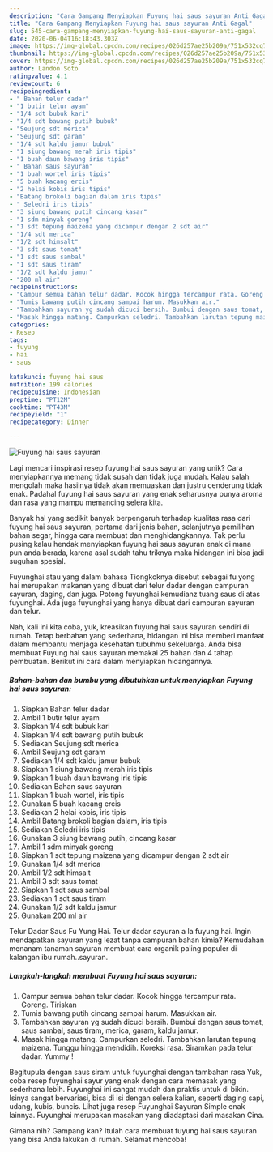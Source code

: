 ```yaml
---
description: "Cara Gampang Menyiapkan Fuyung hai saus sayuran Anti Gagal"
title: "Cara Gampang Menyiapkan Fuyung hai saus sayuran Anti Gagal"
slug: 545-cara-gampang-menyiapkan-fuyung-hai-saus-sayuran-anti-gagal
date: 2020-06-04T16:18:43.303Z
image: https://img-global.cpcdn.com/recipes/026d257ae25b209a/751x532cq70/fuyung-hai-saus-sayuran-foto-resep-utama.jpg
thumbnail: https://img-global.cpcdn.com/recipes/026d257ae25b209a/751x532cq70/fuyung-hai-saus-sayuran-foto-resep-utama.jpg
cover: https://img-global.cpcdn.com/recipes/026d257ae25b209a/751x532cq70/fuyung-hai-saus-sayuran-foto-resep-utama.jpg
author: Landon Soto
ratingvalue: 4.1
reviewcount: 6
recipeingredient:
- " Bahan telur dadar"
- "1 butir telur ayam"
- "1/4 sdt bubuk kari"
- "1/4 sdt bawang putih bubuk"
- "Seujung sdt merica"
- "Seujung sdt garam"
- "1/4 sdt kaldu jamur bubuk"
- "1 siung bawang merah iris tipis"
- "1 buah daun bawang iris tipis"
- " Bahan saus sayuran"
- "1 buah wortel iris tipis"
- "5 buah kacang ercis"
- "2 helai kobis iris tipis"
- "Batang brokoli bagian dalam iris tipis"
- " Seledri iris tipis"
- "3 siung bawang putih cincang kasar"
- "1 sdm minyak goreng"
- "1 sdt tepung maizena yang dicampur dengan 2 sdt air"
- "1/4 sdt merica"
- "1/2 sdt himsalt"
- "3 sdt saus tomat"
- "1 sdt saus sambal"
- "1 sdt saus tiram"
- "1/2 sdt kaldu jamur"
- "200 ml air"
recipeinstructions:
- "Campur semua bahan telur dadar. Kocok hingga tercampur rata. Goreng. Tiriskan"
- "Tumis bawang putih cincang sampai harum. Masukkan air."
- "Tambahkan sayuran yg sudah dicuci bersih. Bumbui dengan saus tomat, saus sambal, saus tiram, merica, garam, kaldu jamur."
- "Masak hingga matang. Campurkan seledri. Tambahkan larutan tepung maizena. Tunggu hingga mendidih. Koreksi rasa. Siramkan pada telur dadar. Yummy !"
categories:
- Resep
tags:
- fuyung
- hai
- saus

katakunci: fuyung hai saus 
nutrition: 199 calories
recipecuisine: Indonesian
preptime: "PT12M"
cooktime: "PT43M"
recipeyield: "1"
recipecategory: Dinner

---
```



![Fuyung hai saus sayuran](https://img-global.cpcdn.com/recipes/026d257ae25b209a/751x532cq70/fuyung-hai-saus-sayuran-foto-resep-utama.jpg)

Lagi mencari inspirasi resep fuyung hai saus sayuran yang unik? Cara menyiapkannya memang tidak susah dan tidak juga mudah. Kalau salah mengolah maka hasilnya tidak akan memuaskan dan justru cenderung tidak enak. Padahal fuyung hai saus sayuran yang enak seharusnya punya aroma dan rasa yang mampu memancing selera kita.

Banyak hal yang sedikit banyak berpengaruh terhadap kualitas rasa dari fuyung hai saus sayuran, pertama dari jenis bahan, selanjutnya pemilihan bahan segar, hingga cara membuat dan menghidangkannya. Tak perlu pusing kalau hendak menyiapkan fuyung hai saus sayuran enak di mana pun anda berada, karena asal sudah tahu triknya maka hidangan ini bisa jadi suguhan spesial.

Fuyunghai atau yang dalam bahasa Tiongkoknya disebut sebagai fu yong hai merupakan makanan yang dibuat dari telur dadar dengan campuran sayuran, daging, dan juga. Potong fuyunghai kemudianz tuang saus di atas fuyunghai. Ada juga fuyunghai yang hanya dibuat dari campuran sayuran dan telur.


Nah, kali ini kita coba, yuk, kreasikan fuyung hai saus sayuran sendiri di rumah. Tetap berbahan yang sederhana, hidangan ini bisa memberi manfaat dalam membantu menjaga kesehatan tubuhmu sekeluarga. Anda bisa membuat Fuyung hai saus sayuran memakai 25 bahan dan 4 tahap pembuatan. Berikut ini cara dalam menyiapkan hidangannya.

<!--inarticleads1-->

##### Bahan-bahan dan bumbu yang dibutuhkan untuk menyiapkan Fuyung hai saus sayuran:

1. Siapkan  Bahan telur dadar
1. Ambil 1 butir telur ayam
1. Siapkan 1/4 sdt bubuk kari
1. Siapkan 1/4 sdt bawang putih bubuk
1. Sediakan Seujung sdt merica
1. Ambil Seujung sdt garam
1. Sediakan 1/4 sdt kaldu jamur bubuk
1. Siapkan 1 siung bawang merah iris tipis
1. Siapkan 1 buah daun bawang iris tipis
1. Sediakan  Bahan saus sayuran
1. Siapkan 1 buah wortel, iris tipis
1. Gunakan 5 buah kacang ercis
1. Sediakan 2 helai kobis, iris tipis
1. Ambil Batang brokoli bagian dalam, iris tipis
1. Sediakan  Seledri iris tipis
1. Gunakan 3 siung bawang putih, cincang kasar
1. Ambil 1 sdm minyak goreng
1. Siapkan 1 sdt tepung maizena yang dicampur dengan 2 sdt air
1. Gunakan 1/4 sdt merica
1. Ambil 1/2 sdt himsalt
1. Ambil 3 sdt saus tomat
1. Siapkan 1 sdt saus sambal
1. Sediakan 1 sdt saus tiram
1. Gunakan 1/2 sdt kaldu jamur
1. Gunakan 200 ml air


Telur Dadar Saus Fu Yung Hai. Telur dadar sayuran a la fuyung hai. Ingin mendapatkan sayuran yang lezat tanpa campuran bahan kimia? Kemudahan menanam tanaman sayuran membuat cara organik paling populer di kalangan ibu rumah..sayuran. 

<!--inarticleads2-->

##### Langkah-langkah membuat Fuyung hai saus sayuran:

1. Campur semua bahan telur dadar. Kocok hingga tercampur rata. Goreng. Tiriskan
1. Tumis bawang putih cincang sampai harum. Masukkan air.
1. Tambahkan sayuran yg sudah dicuci bersih. Bumbui dengan saus tomat, saus sambal, saus tiram, merica, garam, kaldu jamur.
1. Masak hingga matang. Campurkan seledri. Tambahkan larutan tepung maizena. Tunggu hingga mendidih. Koreksi rasa. Siramkan pada telur dadar. Yummy !


Begitupula dengan saus siram untuk fuyunghai dengan tambahan rasa Yuk, coba resep fuyunghai sayur yang enak dengan cara memasak yang sederhana lebih. Fuyunghai ini sangat mudah dan praktis untuk di bikin. Isinya sangat bervariasi, bisa di isi dengan selera kalian, seperti daging sapi, udang, kubis, buncis. Lihat juga resep Fuyunghai Sayuran Simple enak lainnya. Fuyunghai merupakan masakan yang diadaptasi dari masakan Cina. 

Gimana nih? Gampang kan? Itulah cara membuat fuyung hai saus sayuran yang bisa Anda lakukan di rumah. Selamat mencoba!
